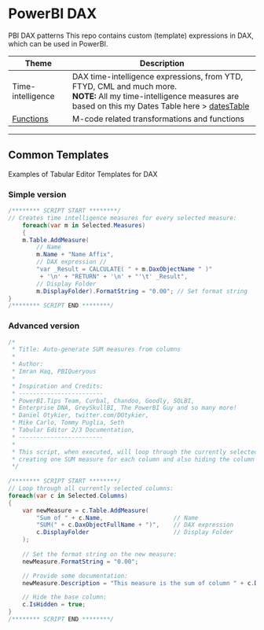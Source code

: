 # PowerBI DAX
PBI DAX patterns
This repo contains custom (template) expressions in DAX, which can be used in PowerBI.

| Theme      | Description |
| ---------- |----------------------------------------------------------|
| Time-intelligence | DAX time-intelligence expressions, from YTD, FTYD, CML and much more. <br/> **NOTE:** All my time-intelligence measures are based on this my Dates Table here > [datesTable](https://github.com/PBIQueryous/M-Code/tree/main/Calendars) |
| [Functions](https://github.com/PBIQueryous/M-Code/tree/main/Functions) | M-code related transformations and functions |

---

## Common Templates
Examples of Tabular Editor Templates for DAX
### Simple version
```c#
/******** SCRIPT START ********/
// Creates time intelligence measures for every selected measure:
    foreach(var m in Selected.Measures) 
    {
    m.Table.AddMeasure(
        // Name
        m.Name + "Name Affix",
        // DAX expression // 
        "var _Result = CALCULATE( " + m.DaxObjectName " )"
         + '\n' + "RETURN" + '\n' + "'\t' _Result",
        // Display Folder
        m.DisplayFolder).FormatString = "0.00"; // Set format string
}
/******** SCRIPT END ********/
```



### Advanced version
```c#
/*
 * Title: Auto-generate SUM measures from columns
 * 
 * Author:
 * Imran Haq, PBIQueryous
 * 
 * Inspiration and Credits:
 * ------------------------
 * PowerBI.Tips Team, Curbal, Chandoo, Goodly, SQLBI, 
 * Enterprise DNA, GreySkullBI, The PowerBI Guy and so many more!
 * Daniel Otykier, twitter.com/DOtykier,
 * Mike Carlo, Tommy Puglia, Seth
 * Tabular Editor 2/3 Documentation,
 * ------------------------
 * 
 * This script, when executed, will loop through the currently selected columns,
 * creating one SUM measure for each column and also hiding the column itself.
 */
 
/******** SCRIPT START ********/
// Loop through all currently selected columns:
foreach(var c in Selected.Columns)
{
    var newMeasure = c.Table.AddMeasure(
        "Sum of " + c.Name,                    // Name
        "SUM(" + c.DaxObjectFullName + ")",    // DAX expression
        c.DisplayFolder                        // Display Folder
    );
    
    // Set the format string on the new measure:
    newMeasure.FormatString = "0.00";

    // Provide some documentation:
    newMeasure.Description = "This measure is the sum of column " + c.DaxObjectFullName;

    // Hide the base column:
    c.IsHidden = true;
}
/******** SCRIPT END ********/
```
